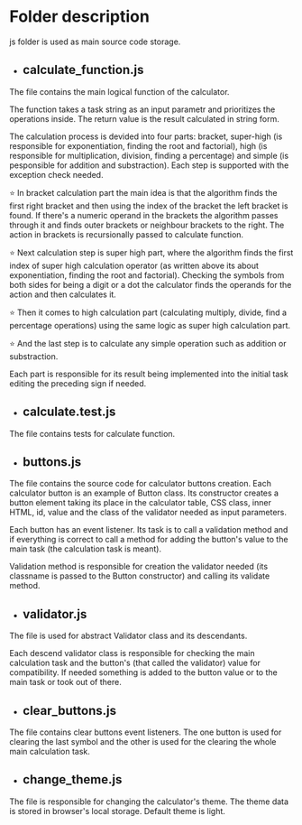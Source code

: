 # Folder description

js folder is used as main source code storage.

- ## calculate_function.js

The file contains the main logical function of the calculator.

The function takes a task string as an input parametr and prioritizes the operations inside. The return value is the result calculated in string form.

The calculation process is devided into four parts: bracket, super-high (is responsible for exponentiation, finding the root and factorial), high (is responsible for multiplication, division, finding a percentage) and simple (is pesponsible for addition and substraction). Each step is supported with the exception check needed.

:star: In bracket calculation part the main idea is that the algorithm finds the first right bracket and then using the index of the bracket the left bracket is found. If there's a numeric operand in the brackets the algorithm passes through it and finds outer brackets or neighbour brackets to the right. The action in brackets is recursionally passed to calculate function.

:star: Next calculation step is super high part, where the algorithm finds the first index of super high calculation operator (as written above its about exponentiation, finding the root and factorial). Checking the symbols from both sides for being a digit or a dot the calculator finds the operands for the action and then calculates it.

:star: Then it comes to high calculation part (calculating multiply, divide, find a percentage operations) using the same logic as super high calculation part.

:star: And the last step is to calculate any simple operation such as addition or substraction.

Each part is responsible for its result being implemented into the initial task editing the preceding sign if needed.

- ## calculate.test.js

The file contains tests for calculate function.

- ## buttons.js

The file contains the source code for calculator buttons creation. Each calculator button is an example of Button class. Its constructor creates a button element taking its place in the calculator table, CSS class, inner HTML, id, value and the class of the validator needed as input parameters.

Each button has an event listener. Its task is to call a validation method and if everything is correct to call a method for adding the button's value to the main task (the calculation task is meant).

Validation method is responsible for creation the validator needed (its classname is passed to the Button constructor) and calling its validate method.

- ## validator.js

The file is used for abstract Validator class and its descendants.

Each descend validator class is responsible for checking the main calculation task and the button's (that called the validator) value for compatibility. If needed something is added to the button value or to the main task or took out of there.

- ## clear_buttons.js

The file contains clear buttons event listeners. The one button is used for clearing the last symbol and the other is used for the clearing the whole main calculation task.

- ## change_theme.js

The file is responsible for changing the calculator's theme. The theme data is stored in browser's local storage. Default theme is light.
